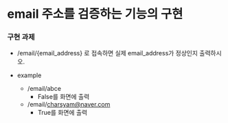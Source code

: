 # email 주소를 검증하는 기능의 구현

### 구현 과제
 - /email/{email_address} 로 접속하면 실제 email_address가 정상인지 출력하시오.

 - example
   - /email/abce
     - False를 화면에 출력
   - /email/charsyam@naver.com
     - True를 화면에 출력
